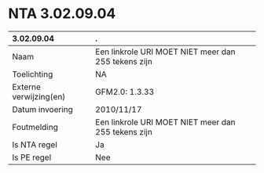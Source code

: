 # NTA 3.02.09.04

 3.02.09.04 | . 
 :--- | :--- 
 Naam | Een linkrole URI MOET NIET meer dan 255 tekens zijn 
 Toelichting | NA 
 Externe verwijzing(en) | GFM2.0: 1.3.33 
 Datum invoering | 2010/11/17 
 Foutmelding | Een linkrole URI MOET NIET meer dan 255 tekens zijn 
 Is NTA regel | Ja 
 Is PE regel | Nee 
